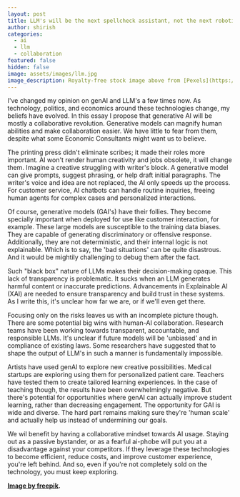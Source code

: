 ```yaml
---
layout: post
title: LLM's will be the next spellcheck assistant, not the next robotic overlords!
author: shirish
categories:
  - ai
  - llm
  - collaboration
featured: false
hidden: false
image: assets/images/llm.jpg
image_description: Royalty-free stock image above from [Pexels](https://www.pexels.com/). Human-created, AFAIK.
---
```


I've changed my opinion on genAI and LLM's a few times now. As technology, politics, and economics around these technologies change, my beliefs have evolved. In this essay I propose that generative AI will be mostly a collaborative revolution. Generative models can magnify human abilities and make collaboration easier. We have little to fear from them, despite what some Economic Consultants might want us to believe.

The printing press didn't eliminate scribes; it made their roles more important. AI won't render human creativity and jobs obsolete, it will change them. Imagine a creative struggling with writer's block. A generative model can give prompts, suggest phrasing, or help draft initial paragraphs. The writer's voice and idea are not replaced, the AI only speeds up the process. For customer service, AI chatbots can handle routine inquiries, freeing human agents for complex cases and personalized interactions.

Of course, generative models (GAI's) have their follies. They become specially important when deployed for use like customer interaction, for example. These large models are susceptible to the training data biases. They are capable of generating discriminatory or offensive response. Additionally, they are not deterministic, and their internal logic is not explainable. Which is to say, the 'bad situations' can be quite disastrous. And it would be mightily challenging to debug them after the fact.

Such "black box" nature of LLMs makes their decision-making opaque.  This lack of transparency is problematic. It sucks when an LLM generates harmful content or inaccurate predictions.  Advancements in Explainable AI (XAI) are needed to ensure transparency and build trust in these systems. As I write this, it's unclear how far we are, or if we'll even get there.

Focusing only on the risks leaves us with an incomplete picture though. There are some potential big wins with human-AI collaboration. Research teams have been working towards transparent, accountable, and responsible LLMs. It's unclear if future models will be 'unbiased' and in compliance of existing laws. Some researchers have suggested that to shape the output of LLM's in such a manner is fundamentally impossible.

Artists have used genAI to explore new creative possibilities. Medical startups are exploring using them for personalized patient care. Teachers have tested them to create tailored learning experiences. In the case of teaching though, the results have been overwhelmingly negative. But there's potential for opportunities where genAI can actually improve student learning, rather than decreasing engagement. The opportunity for GAI is wide and diverse. The hard part remains making sure they're 'human scale' and actually help us instead of undermining our goals.

We wil benefit by having a collaborative mindset towards AI usage. Staying out as a passive bystander, or as a fearful ai-phobe will put you at a disadvantage against your competitors. If they leverage these technologies to become efficient, reduce costs, and improve customer experience, you're left behind. And so, even if you're not completely sold on the technology, you must keep exploring.

__<a href="https://www.freepik.com/free-vector/robotic-process-automation-illustration_21743709.htm#fromView=search&page=1&position=28&uuid=14852b8d-0772-4624-97fc-6cf3a5b513be">Image by freepik</a>.__
